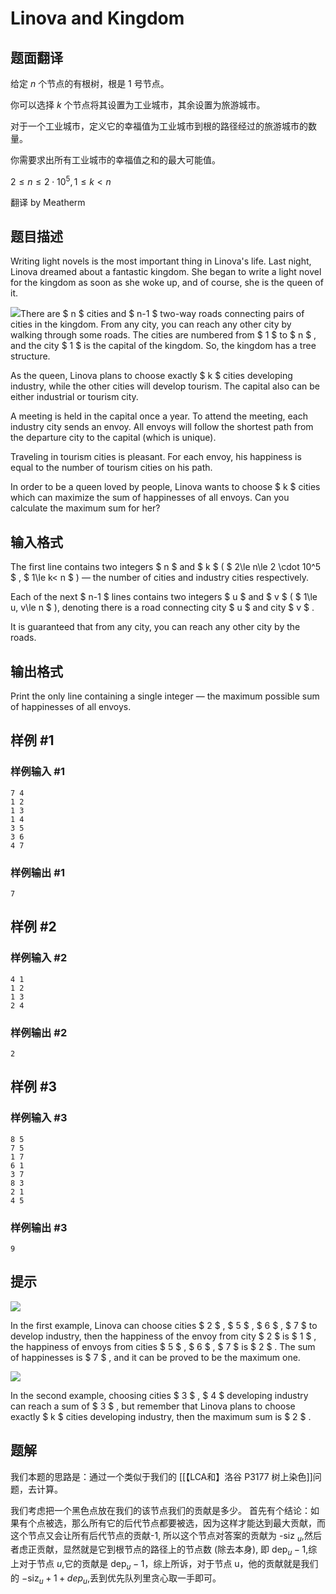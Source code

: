 # Linova and Kingdom

## 题面翻译

给定 $n$ 个节点的有根树，根是 $1$ 号节点。

你可以选择 $k$ 个节点将其设置为工业城市，其余设置为旅游城市。

对于一个工业城市，定义它的幸福值为工业城市到根的路径经过的旅游城市的数量。

你需要求出所有工业城市的幸福值之和的最大可能值。

$2\leq n \leq 2\cdot 10^5,1 \leq k<n$

翻译 by Meatherm

## 题目描述

Writing light novels is the most important thing in Linova's life. Last night, Linova dreamed about a fantastic kingdom. She began to write a light novel for the kingdom as soon as she woke up, and of course, she is the queen of it.

![](https://cdn.luogu.com.cn/upload/vjudge_pic/CF1336A/776211708d76e2738717d34c412159f730c6de15.png)There are $ n $ cities and $ n-1 $ two-way roads connecting pairs of cities in the kingdom. From any city, you can reach any other city by walking through some roads. The cities are numbered from $ 1 $ to $ n $ , and the city $ 1 $ is the capital of the kingdom. So, the kingdom has a tree structure.

As the queen, Linova plans to choose exactly $ k $ cities developing industry, while the other cities will develop tourism. The capital also can be either industrial or tourism city.

A meeting is held in the capital once a year. To attend the meeting, each industry city sends an envoy. All envoys will follow the shortest path from the departure city to the capital (which is unique).

Traveling in tourism cities is pleasant. For each envoy, his happiness is equal to the number of tourism cities on his path.

In order to be a queen loved by people, Linova wants to choose $ k $ cities which can maximize the sum of happinesses of all envoys. Can you calculate the maximum sum for her?

## 输入格式

The first line contains two integers $ n $ and $ k $ ( $ 2\le n\le 2 \cdot 10^5 $ , $ 1\le k< n $ ) — the number of cities and industry cities respectively.

Each of the next $ n-1 $ lines contains two integers $ u $ and $ v $ ( $ 1\le u, v\le n $ ), denoting there is a road connecting city $ u $ and city $ v $ .

It is guaranteed that from any city, you can reach any other city by the roads.

## 输出格式

Print the only line containing a single integer — the maximum possible sum of happinesses of all envoys.

## 样例 #1

### 样例输入 #1

```
7 4
1 2
1 3
1 4
3 5
3 6
4 7
```

### 样例输出 #1

```
7
```

## 样例 #2

### 样例输入 #2

```
4 1
1 2
1 3
2 4
```

### 样例输出 #2

```
2
```

## 样例 #3

### 样例输入 #3

```
8 5
7 5
1 7
6 1
3 7
8 3
2 1
4 5
```

### 样例输出 #3

```
9
```

## 提示

![](https://cdn.luogu.com.cn/upload/vjudge_pic/CF1336A/550bbb250626ee83a75f7874e99bb74967e95572.png)

In the first example, Linova can choose cities $ 2 $ , $ 5 $ , $ 6 $ , $ 7 $ to develop industry, then the happiness of the envoy from city $ 2 $ is $ 1 $ , the happiness of envoys from cities $ 5 $ , $ 6 $ , $ 7 $ is $ 2 $ . The sum of happinesses is $ 7 $ , and it can be proved to be the maximum one.

![](https://cdn.luogu.com.cn/upload/vjudge_pic/CF1336A/42ded7a124702f40fc5538e5ca404a7c3df59128.png)

In the second example, choosing cities $ 3 $ , $ 4 $ developing industry can reach a sum of $ 3 $ , but remember that Linova plans to choose exactly $ k $ cities developing industry, then the maximum sum is $ 2 $ .

## 题解
我们本题的思路是：通过一个类似于我们的 [[【LCA和】洛谷 P3177 树上染色]]问题，去计算。

我们考虑把一个黑色点放在我们的该节点我们的贡献是多少。
首先有个结论：如果有个点被选，那么所有它的后代节点都要被选，因为这样才能达到最大贡献，而这个节点又会让所有后代节点的贡献-1, 所以这个节点对答案的贡献为 -siz $_u$,然后者虑正贡献，显然就是它到根节点的路径上的节点数 (除去本身), 即 $\operatorname{dep}_u-1$,综上对于节点 $u$,它的贡献是 $\operatorname{dep}_u-1$，综上所诉，对于节点 u，他的贡献就是我们的 $-\mathrm{siz}_u+1+dep_{u}$,丢到优先队列里贪心取一手即可。
